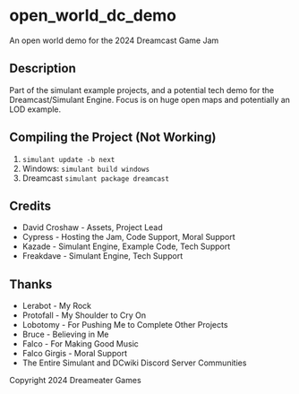 # open_world_dc_demo
An open world demo for the 2024 Dreamcast Game Jam

## Description
Part of the simulant example projects, and a potential tech demo for the Dreamcast/Simulant Engine.
Focus is on huge open maps and potentially an LOD example.
## Compiling the Project (Not Working)
1. ```simulant update -b next```
2. Windows: ```simulant build windows```
3. Dreamcast ```simulant package dreamcast```

## Credits
- David Croshaw - Assets, Project Lead
- Cypress       - Hosting the Jam, Code Support, Moral Support
- Kazade        - Simulant Engine, Example Code, Tech Support
- Freakdave     - Simulant Engine, Tech Support

## Thanks
- Lerabot       - My Rock
- Protofall     - My Shoulder to Cry On
- Lobotomy      - For Pushing Me to Complete Other Projects
- Bruce         - Believing in Me
- Falco         - For Making Good Music
- Falco Girgis  - Moral Support
- The Entire Simulant and DCwiki Discord Server Communities

Copyright 2024 Dreameater Games
